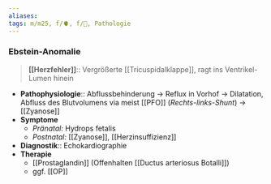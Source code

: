 ```yaml
---
aliases: 
tags: m/m25, f/🫀, f/🦄, Pathologie
---
```

### Ebstein-Anomalie
> **[[Herzfehler]]**:: Vergrößerte [[Tricuspidalklappe]], ragt ins Ventrikel-Lumen hinein
- **Pathophysiologie**:: Abflussbehinderung → Reflux in Vorhof → Dilatation, Abfluss des Blutvolumens via meist [[PFO]] (*Rechts-links-Shunt*) → [[Zyanose]]
- **Symptome**
	- *Pränatal:* Hydrops fetalis
	- *Postnatal:* [[Zyanose]], [[Herzinsuffizienz]]
- **Diagnostik**:: Echokardiographie
- **Therapie**
	- [[Prostaglandin]] (Offenhalten [[Ductus arteriosus Botalli]])
	- ggf. [[OP]]